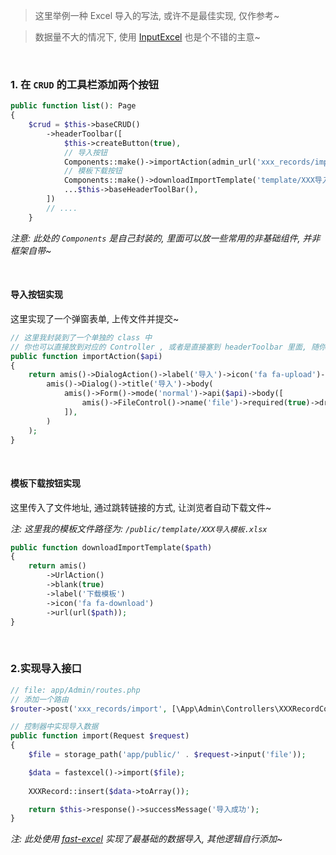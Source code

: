 > 这里举例一种 Excel 导入的写法, 或许不是最佳实现, 仅作参考~

> 数据量不大的情况下, 使用 [InputExcel](https://aisuda.bce.baidu.com/amis/zh-CN/components/form/input-excel) 也是个不错的主意~

<br>

### 1. 在 `CRUD` 的工具栏添加两个按钮


```php
public function list(): Page
{
    $crud = $this->baseCRUD()
        ->headerToolbar([
            $this->createButton(true),
			// 导入按钮
            Components::make()->importAction(admin_url('xxx_records/import')),
            // 模板下载按钮
			Components::make()->downloadImportTemplate('template/XXX导入模板.xlsx'),
            ...$this->baseHeaderToolBar(),
        ])
		// ....
	}
```

_注意: 此处的 `Components` 是自己封装的, 里面可以放一些常用的非基础组件, 并非框架自带~_

<br>

#### 导入按钮实现

这里实现了一个弹窗表单, 上传文件并提交~

```php
// 这里我封装到了一个单独的 class 中
// 你也可以直接放到对应的 Controller , 或者是直接塞到 headerToolbar 里面, 随你高兴~
public function importAction($api)
{
    return amis()->DialogAction()->label('导入')->icon('fa fa-upload')->dialog(
        amis()->Dialog()->title('导入')->body(
            amis()->Form()->mode('normal')->api($api)->body([
                amis()->FileControl()->name('file')->required(true)->drag(true),
            ]),
        )
    );
}
```

<br>

#### 模板下载按钮实现

这里传入了文件地址, 通过跳转链接的方式, 让浏览者自动下载文件~

_注: 这里我的模板文件路径为: `/public/template/XXX导入模板.xlsx`_

```php
public function downloadImportTemplate($path)
{
    return amis()
        ->UrlAction()
        ->blank(true)
        ->label('下载模板')
        ->icon('fa fa-download')
        ->url(url($path));
}
```

<br>

### 2.实现导入接口

```php
// file: app/Admin/routes.php
// 添加一个路由
$router->post('xxx_records/import', [\App\Admin\Controllers\XXXRecordController::class, 'import']);
```

```php
// 控制器中实现导入数据
public function import(Request $request)
{
    $file = storage_path('app/public/' . $request->input('file'));

    $data = fastexcel()->import($file);
    
    XXXRecord::insert($data->toArray());

    return $this->response()->successMessage('导入成功');
}
```

_注: 此处使用 [fast-excel](https://github.com/rap2hpoutre/fast-excel) 实现了最基础的数据导入, 其他逻辑自行添加~_
